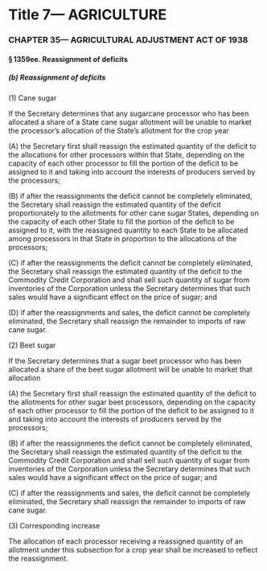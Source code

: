 
# Title 7— AGRICULTURE
### CHAPTER 35— AGRICULTURAL ADJUSTMENT ACT OF 1938
#### § 1359ee. Reassignment of deficits
##### (b) Reassignment of deficits

(1) Cane sugar

If the Secretary determines that any sugarcane processor who has been allocated a share of a State cane sugar allotment will be unable to market the processor’s allocation of the State’s allotment for the crop year

(A) the Secretary first shall reassign the estimated quantity of the deficit to the allocations for other processors within that State, depending on the capacity of each other processor to fill the portion of the deficit to be assigned to it and taking into account the interests of producers served by the processors;

(B) if after the reassignments the deficit cannot be completely eliminated, the Secretary shall reassign the estimated quantity of the deficit proportionately to the allotments for other cane sugar States, depending on the capacity of each other State to fill the portion of the deficit to be assigned to it, with the reassigned quantity to each State to be allocated among processors in that State in proportion to the allocations of the processors;

(C) if after the reassignments the deficit cannot be completely eliminated, the Secretary shall reassign the estimated quantity of the deficit to the Commodity Credit Corporation and shall sell such quantity of sugar from inventories of the Corporation unless the Secretary determines that such sales would have a significant effect on the price of sugar; and

(D) if after the reassignments and sales, the deficit cannot be completely eliminated, the Secretary shall reassign the remainder to imports of raw cane sugar.

(2) Beet sugar

If the Secretary determines that a sugar beet processor who has been allocated a share of the beet sugar allotment will be unable to market that allocation

(A) the Secretary first shall reassign the estimated quantity of the deficit to the allotments for other sugar beet processors, depending on the capacity of each other processor to fill the portion of the deficit to be assigned to it and taking into account the interests of producers served by the processors;

(B) if after the reassignments the deficit cannot be completely eliminated, the Secretary shall reassign the estimated quantity of the deficit to the Commodity Credit Corporation and shall sell such quantity of sugar from inventories of the Corporation unless the Secretary determines that such sales would have a significant effect on the price of sugar; and

(C) if after the reassignments and sales, the deficit cannot be completely eliminated, the Secretary shall reassign the remainder to imports of raw cane sugar.

(3) Corresponding increase

The allocation of each processor receiving a reassigned quantity of an allotment under this subsection for a crop year shall be increased to reflect the reassignment.
